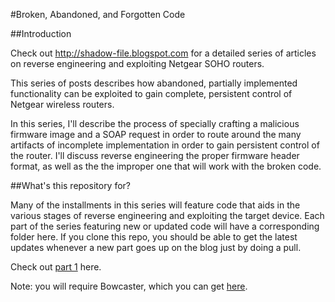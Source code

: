 #Broken, Abandoned, and Forgotten Code

##Introduction

Check out http://shadow-file.blogspot.com for a  detailed series of articles on reverse engineering and exploiting Netgear SOHO routers.

This series of posts describes how abandoned, partially implemented functionality can be exploited to gain complete, persistent control of Netgear wireless routers.

In this series, I'll describe the process of specially crafting a malicious firmware image and a SOAP request in order to route around the many artifacts of incomplete implementation in order to gain persistent control of the router. I'll discuss reverse engineering the proper firmware header format, as well as the the improper one that will work with the broken code.


##What's this repository for?

Many of the installments in this series will feature code that aids in the various stages of reverse engineering and exploiting the target device. Each part of the series featuring new or updated code will have a corresponding folder here. If you clone this repo, you should be able to get the latest updates whenever a new part goes up on the blog just by doing a pull.

Check out [part 1](http://shadow-file.blogspot.com/2015/04/abandoned-part-01.html) here.


Note: you will require Bowcaster, which you can get [here](https://github.com/zcutlip/bowcaster).

